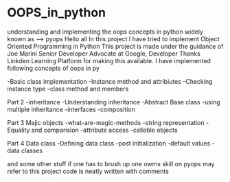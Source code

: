 # OOPS_in_python
understanding and implementing the oops concepts in python widely known as --> pyops
Hello all
In this project I have tried to implement Object Oriented Programming in Python
This project is made under the guidance of Joe Marini
Senior Developer Advocate at Google, Developer
Thanks Linkden Learning Platform for making this available.
I have implemented following concepts of oops in py

-Basic class implementation
-Instance method and attribiutes
-Checking instance type
-class method and members

Part 2 -inheritance
-Understanding inheritance
-Abstract Base class
-using multiple inheritance
-interfaces 
-composition

Part 3 Majic objects
-what-are-magic-methods
-string representation
-Equality and comparision
-attribute access
-calleble objects

Part 4 Data class
-Defining data class
-post initialization
-default values
-data classes

and some other stuff 
if one has to brush up one owms skill on pyops may refer to this project 
code is neatly written with comments



